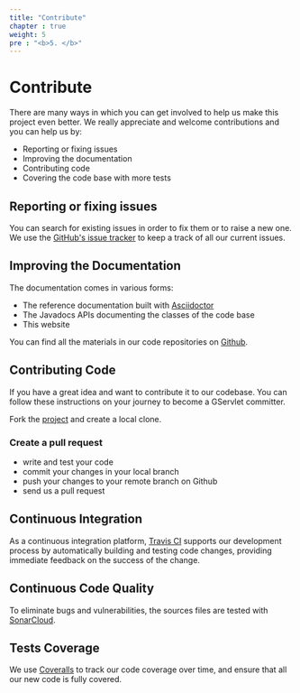 ```yaml
---
title: "Contribute"
chapter : true
weight: 5
pre : "<b>5. </b>"
---
```


# Contribute

There are many ways in which you can get involved to help us make this project even better. We really appreciate and welcome contributions and you can help us by:

* Reporting or fixing issues
* Improving the documentation
* Contributing code
* Covering the code base with more tests

## Reporting or fixing issues

You can search for existing issues in order to fix them or to raise a new one. We use the [GitHub's issue tracker](https://github.com/GServlet/gservlet-api/issues) to keep a track of all our current issues.

## Improving the Documentation

The documentation comes in various forms:

* The reference documentation built with [Asciidoctor](http://asciidoctor.org/)
* The Javadocs APIs documenting the classes of the code base
* This website

You can find all the materials in our code repositories on [Github](https://github.com/GServlet).

## Contributing Code

If you have a great idea and want to contribute it to our codebase. You can follow these instructions on your journey to become a GServlet committer.

Fork the [project](https://github.com/GServlet/gservlet-api) and create a local clone.

### Create a pull request

* write and test your code
* commit your changes in your local branch
* push your changes to your remote branch on Github
* send us a pull request 

## Continuous Integration
As a continuous integration platform, [Travis CI](https://travis-ci.com/GServlet/gservlet-api) supports our development process by automatically building and testing code changes, providing immediate feedback on the success of the change.

## Continuous Code Quality
To eliminate bugs and vulnerabilities, the sources files are tested with [SonarCloud](https://sonarcloud.io/dashboard?id=GServlet_gservlet-api).

## Tests Coverage
We use [Coveralls](https://coveralls.io/github/GServlet/gservlet-api) to track our code coverage over time, and ensure that all our new code is fully covered.

